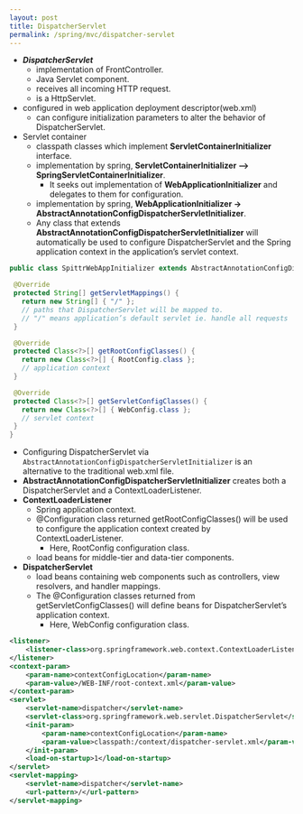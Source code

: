 ```yaml
---
layout: post
title: DispatcherServlet
permalink: /spring/mvc/dispatcher-servlet
---
```


- ***DispatcherServlet***
  - implementation of FrontController.
  - Java Servlet component.
  - receives all incoming HTTP request. 
  - is a HttpServlet. 
- configured in web application deployment descriptor(web.xml)
  - can configure initialization parameters to alter the behavior of DispatcherServlet.
- Servlet container
  - classpath classes which implement **ServletContainerInitializer** interface. 
  - implementation by spring, **ServletContainerInitializer --> SpringServletContainerInitializer**.
    - It seeks out implementation of **WebApplicationInitializer** and delegates to them for configuration. 
  - implementation by spring, **WebApplicationInitializer -> AbstractAnnotationConfigDispatcherServletInitializer**.
  - Any class that extends **AbstractAnnotationConfigDispatcherServletInitializer** will automatically be used to configure DispatcherServlet and the Spring application context in the application’s servlet context.

```java
public class SpittrWebAppInitializer extends AbstractAnnotationConfigDispatcherServletInitializer {

 @Override
 protected String[] getServletMappings() { 
   return new String[] { "/" };
   // paths that DispatcherServlet will be mapped to.
   // "/" means application’s default servlet ie. handle all requests
 }

 @Override
 protected Class<?>[] getRootConfigClasses() {   
   return new Class<?>[] { RootConfig.class };
   // application context
 }

 @Override
 protected Class<?>[] getServletConfigClasses() {
   return new Class<?>[] { WebConfig.class };
   // servlet context
 }
}
```

- Configuring DispatcherServlet via `AbstractAnnotationConfigDispatcherServletInitializer` is an alternative to the traditional web.xml file.
- **AbstractAnnotationConfigDispatcherServletInitializer** creates both a DispatcherServlet and a ContextLoaderListener.
- **ContextLoaderListener**
  - Spring application context.
  - @Configuration class returned getRootConfigClasses() will be used to configure the application context created by ContextLoaderListener.
    - Here, RootConfig configuration class.
  - load beans for middle-tier and data-tier components.
- **DispatcherServlet**
  - load beans containing web components such as controllers, view resolvers, and handler mappings.
  - The @Configuration classes returned from getServletConfigClasses() will define beans for DispatcherServlet’s application context.
    - Here, WebConfig configuration class.

```xml
<listener>
 	<listener-class>org.springframework.web.context.ContextLoaderListener</listener-class>
</listener>
<context-param>
  	<param-name>contextConfigLocation</param-name>
   	<param-value>/WEB-INF/root-context.xml</param-value>
</context-param>
<servlet>
 	<servlet-name>dispatcher</servlet-name>
 	<servlet-class>org.springframework.web.servlet.DispatcherServlet</servlet-class>
 	<init-param>
   		<param-name>contextConfigLocation</param-name>
   		<param-value>classpath:/context/dispatcher-servlet.xml</param-value>
 	</init-param>
 	<load-on-startup>1</load-on-startup>
</servlet>
<servlet-mapping>
  	<servlet-name>dispatcher</servlet-name>
  	<url-pattern>/</url-pattern>
</servlet-mapping>
```
